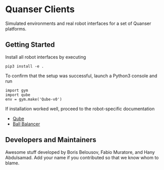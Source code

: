 Quanser Clients
===============

Simulated environments and real robot interfaces for a set of Quanser platforms.


Getting Started
---------------
Install all robot interfaces by executing

    pip3 install -e .

To confirm that the setup was successful, launch a Python3 console and run
    
    import gym
    import qube
    env = gym.make('Qube-v0')

If installation worked well, proceed to the robot-specific documentation

- [Qube](qube/Readme.md)
- [Ball Balancer](ball_balancer/Readme.md)


Developers and Maintainers
--------------------------
Awesome stuff developed by Boris Belousov, Fabio Muratore, and Hany Abdulsamad.
Add your name if you contributed so that we know whom to blame.
